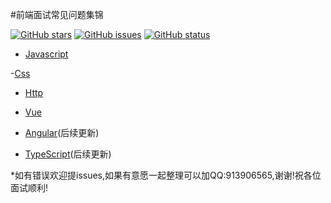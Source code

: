 
#前端面试常见问题集锦

[![GitHub stars](https://img.shields.io/github/stars/UvDream/web-interview.svg)](https://github.com/UvDream/web-interview/stargazers)
[![GitHub issues](https://img.shields.io/github/issues/UvDream/web-interview.svg)](https://github.com/UvDream/web-interview/issues)
[![GitHub status](https://img.shields.io/badge/status-10%25-red.svg)](https://github.com/UvDream/web-interview/status)


- [Javascript](./doc/javascript.md)

-[Css](./doc/css.md)

- [Http](./doc/http.md)

- [Vue](/doc/vue.md)

- [Angular](/doc/Angular.md)(后续更新)

- [TypeScript](/doc/typescript.md)(后续更新)



*如有错误欢迎提issues,如果有意愿一起整理可以加QQ:913906565,谢谢!祝各位面试顺利!